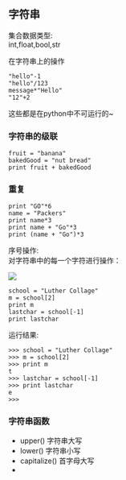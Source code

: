 ## 字符串 ##

集合数据类型:  
int,float,bool,str  

在字符串上的操作   

	"hello"-1  
	"hello"/123  
	message*"Hello"  
	"12"+2

这些都是在python中不可运行的~

### 字符串的级联 ###

	fruit = "banana"  
	bakedGood = "nut bread"  
	print fruit + bakedGood

### 重复 ###

	print "GO"*6
	name = "Packers"
	print name*3
	print name + "Go"*3
	print (name + "Go")*3

序号操作:  
对字符串中的每一个字符进行操作：  

![](http://i.imgur.com/h1GCprY.png)

	school = "Luther Collage"
	m = school[2]
	print m
	lastchar = school[-1]
	print lastchar

运行结果:  

	>>> school = "Luther Collage"
	>>> m = school[2]
	>>> print m
	t
	>>> lastchar = school[-1]
	>>> print lastchar
	e
	>>>

### 字符串函数 ###

* upper() 字符串大写  
* lower() 字符串小写  
* capitalize() 首字母大写  
* 
